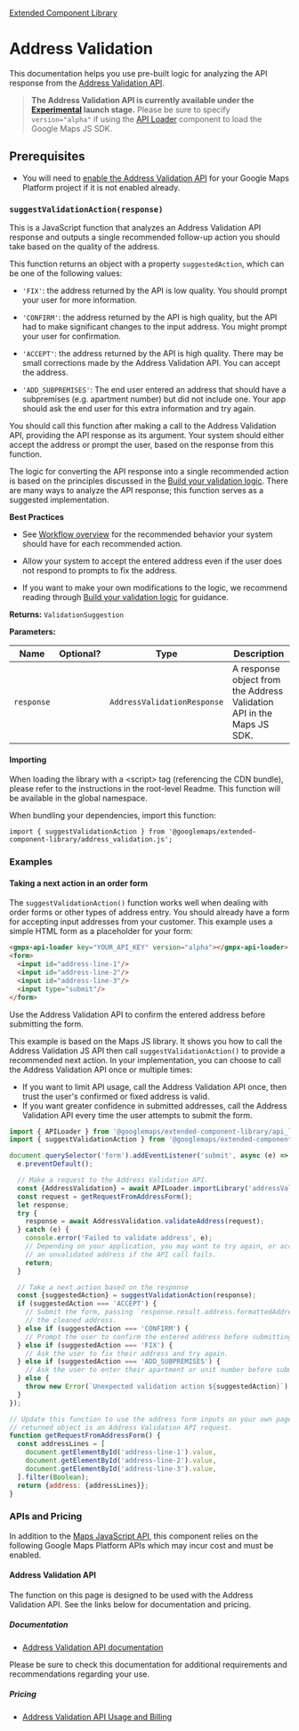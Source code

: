 [Extended Component Library](../../README.md)

# Address Validation

This documentation helps you use pre-built logic for analyzing the API response from the [Address Validation API](https://developers.google.com/maps/documentation/address-validation?utm_source=github&utm_medium=documentation&utm_campaign=&utm_content=web_components).

> **The Address Validation API is currently available under the [Experimental](https://developers.google.com/maps/launch-stages?utm_source=github&utm_medium=documentation&utm_campaign=&utm_content=web_components#experimental) launch stage.** Please be sure to specify `version="alpha"` if using the [API Loader](../api_loader/README.md) component to load the Google Maps JS SDK.

## Prerequisites

* You will need to [enable the Address Validation API](https://developers.google.com/maps/documentation/address-validation/cloud-setup?utm_source=github&utm_medium=documentation&utm_campaign=&utm_content=web_components#enabling-apis) for your Google Maps Platform project if it is not enabled already.




### `suggestValidationAction(response)`

This is a JavaScript function that analyzes an Address Validation API
response and outputs a single recommended follow-up action you should take
based on the quality of the address.

This function returns an object with a property `suggestedAction`, which can
be one of the following values:

* `'FIX'`: the address returned by the API is low quality. You should prompt
your user for more information.

* `'CONFIRM'`: the address returned by the API is high quality, but the API
had to make significant changes to the input address. You might prompt your
user for confirmation.

* `'ACCEPT'`: the address returned by the API is high quality. There may be
small corrections made by the Address Validation API. You can accept the
address.

* `'ADD_SUBPREMISES'`: The end user entered an address that should have a
subpremises (e.g. apartment number) but did not include one. Your app should
ask the end user for this extra information and try again.

You should call this function after making a call to the Address Validation
API, providing the API response as its argument. Your system should either
accept the address or prompt the user, based on the response from this
function.

The logic for converting the API response into a single recommended action is
based on the principles discussed in the [Build your validation
logic](https://developers.google.com/maps/documentation/address-validation/build-validation-logic?utm_source=github&utm_medium=documentation&utm_campaign=&utm_content=web_components).
There are many ways to analyze the API response; this function serves as
a suggested implementation.

**Best Practices**

* See [Workflow
overview](https://developers.google.com/maps/documentation/address-validation/build-validation-logic?utm_source=github&utm_medium=documentation&utm_campaign=&utm_content=web_components#workflow-overview)
for the recommended behavior your system should have for each recommended
action.

* Allow your system to accept the entered address even if the user does
not respond to prompts to fix the address.

* If you want to make your own modifications to the logic, we recommend
reading through [Build your validation
logic](https://developers.google.com/maps/documentation/address-validation/build-validation-logic?utm_source=github&utm_medium=documentation&utm_campaign=&utm_content=web_components)
for guidance.

**Returns:** `ValidationSuggestion`

**Parameters:**

| Name       | Optional? | Type                        | Description                                                           |
| ---------- | --------- | --------------------------- | --------------------------------------------------------------------- |
| `response` |           | `AddressValidationResponse` | A response object from the Address Validation API in the Maps JS SDK. |

#### Importing

When loading the library with a &lt;script&gt; tag (referencing the CDN bundle), please refer to the instructions in the root-level Readme. This function will be available in the global namespace.

When bundling your dependencies, import this function:

```
import { suggestValidationAction } from '@googlemaps/extended-component-library/address_validation.js';
```



### Examples

#### Taking a next action in an order form

The `suggestValidationAction()` function works well when dealing with order forms or other types of address entry. You should already have a form for accepting input addresses from your customer. This example uses a simple HTML form as a placeholder for your form:

```html
<gmpx-api-loader key="YOUR_API_KEY" version="alpha"></gmpx-api-loader>
<form>
  <input id="address-line-1"/>
  <input id="address-line-2"/>
  <input id="address-line-3"/>
  <input type="submit"/>
</form>
```

Use the Address Validation API to confirm the entered address before submitting the form.

This example is based on the Maps JS library. It shows you how to call the Address Validation JS API then call `suggestValidationAction()` to provide a recommended next action. In your implementation, you can choose to call the Address Validation API once or multiple times:

* If you want to limit API usage, call the Address Validation API once, then trust the user's confirmed or fixed address is valid.
* If you want greater confidence in submitted addresses, call the Address Validation API every time the user attempts to submit the form.

```js
import { APILoader } from '@googlemaps/extended-component-library/api_loader.js';
import { suggestValidationAction } from '@googlemaps/extended-component-library/address_validation.js';

document.querySelector('form').addEventListener('submit', async (e) => {
  e.preventDefault();

  // Make a request to the Address Validation API.
  const {AddressValidation} = await APILoader.importLibrary('addressValidation');
  const request = getRequestFromAddressForm();
  let response;
  try {
    response = await AddressValidation.validateAddress(request);
  } catch (e) {
    console.error('Failed to validate address', e);
    // Depending on your application, you may want to try again, or accept
    // an unvalidated address if the API call fails.
    return;
  }

  // Take a next action based on the response
  const {suggestedAction} = suggestValidationAction(response);
  if (suggestedAction === 'ACCEPT') {
    // Submit the form, passing `response.result.address.formattedAddress` as
    // the cleaned address.
  } else if (suggestedAction === 'CONFIRM') {
    // Prompt the user to confirm the entered address before submitting.
  } else if (suggestedAction === 'FIX') {
    // Ask the user to fix their address and try again.
  } else if (suggestedAction === 'ADD_SUBPREMISES') {
    // Ask the user to enter their apartment or unit number before submitting.
  } else {
    throw new Error(`Unexpected validation action ${suggestedAction}`);
  }
});

// Update this function to use the address form inputs on your own page. The
// returned object is an Address Validation API request.
function getRequestFromAddressForm() {
  const addressLines = [
    document.getElementById('address-line-1').value,
    document.getElementById('address-line-2').value,
    document.getElementById('address-line-3').value,
  ].filter(Boolean);
  return {address: {addressLines}};
}
```




### APIs and Pricing

In addition to the [Maps JavaScript API](https://developers.google.com/maps/documentation/javascript?utm_source=github&utm_medium=documentation&utm_campaign=&utm_content=web_components), this component relies on the following Google Maps Platform APIs which may incur cost and must be enabled.

#### Address Validation API

The function on this page is designed to be used with the Address Validation API. See the links below for documentation and pricing.

##### Documentation

* [Address Validation API documentation](https://developers.google.com/maps/documentation/address-validation?utm_source=github&utm_medium=documentation&utm_campaign=&utm_content=web_components)

Please be sure to check this documentation for additional requirements and recommendations regarding your use.

##### Pricing

* [Address Validation API Usage and Billing](https://developers.google.com/maps/documentation/address-validation/usage-and-billing?utm_source=github&utm_medium=documentation&utm_campaign=&utm_content=web_components)


